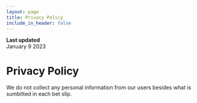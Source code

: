 ```yaml
---
layout: page
title: Privacy Policy
include_in_header: false
---
```


**Last updated**  
January 9 2023

# Privacy Policy
We do not collect any personal information from our users besides what is sumbitted in each bet slip.
